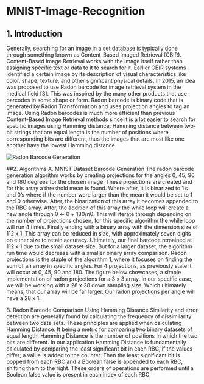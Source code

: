 # MNIST-Image-Recognition
## 1. Introduction

Generally, searching for an image in a set database is typically done through something known as Content-Based Imaged Retrieval (CBIR). Content-Based Image Retrieval works with the image itself rather than assigning specific text or data to it to search for it. Earlier CBIR systems identified a certain image by its description of visual characteristics like color, shape, texture, and other significant physical details. In 2015, an idea was proposed to use Radon barcode for image retrieval system in the medical field [3]. This was inspired by the many other products that use barcodes in some shape or form. Radon barcode is binary code that is generated by Radon Transformation and uses projection angles to tag an image. Using Radon barcodes is much more efficient than previous Content-Based Image Retrieval methods since it is a lot easier to search for specific images using Hamming distance. Hamming distance between two-bit strings that are equal length is the number of positions where corresponding bits are different, thus the images that are most like one another have the lowest Hamming distance. 

![Radon Barcode Generation](https://user-images.githubusercontent.com/76674104/114340501-afc5c080-9b25-11eb-8d27-6641517698d5.png)

##2. Algorithms
A. MNIST Dataset Barcode Generation
The radon barcode generation algorithm works by creating projections for the angles 0, 45, 90 and 180 degrees for the chosen image. These projections are created and for this array a threshold mean is found. Where after, it is binarized to 1’s and 0’s where if the number were larger than the mean it would be set to 1 and 0 otherwise. After, the binarization of this array it becomes appended to the RBC array. After, the addition of this array the while loop will create a new angle through θ ← θ + 180/nθ. This will iterate through depending on the number of projections chosen, for this specific algorithm the while loop will run 4 times. Finally ending with a binary array with the dimension size of 112 x 1. This array can be reduced in size, with approximately seven digits on either size to retain accuracy. Ultimately, our final barcode remained at 112 x 1 due to the small dataset size. But for a larger dataset, the algorithm run time would decrease with a smaller binary array comparison. 
Radon projections is the staple of the algorithm 1, where it focuses on finding the sum of an array in specific angles. For 4 projections, as previously state it will occur at 0, 45, 90 and 180. The figure below showcases, a simple implementation of radon projections for a 3 x 3 array. In our specific case, we will be working with a 28 x 28 down sampling size. Which ultimately means, that our array will be far larger. Our radon projections per angle will have a 28 x 1.

B. Radon Barcode Comparison Using Hamming Distance
Similarity and error detection are generally found by calculating the frequency of dissimilarity between two data sets. These principles are applied when calculating Hamming Distance. It being a metric for comparing two binary datasets of equal length, Hamming Distance is the number of positions in which the two bits are different. In our application Hamming Distance is fundamentally calculated by comparing the least significant bit in each RBC, if the values differ; a value is added to the counter. Then the least significant bit is popped from each RBC and a Boolean false is appended to each RBC, shifting them to the right. These orders of operations are performed until a Boolean false value is present in each index of each RBC. 
